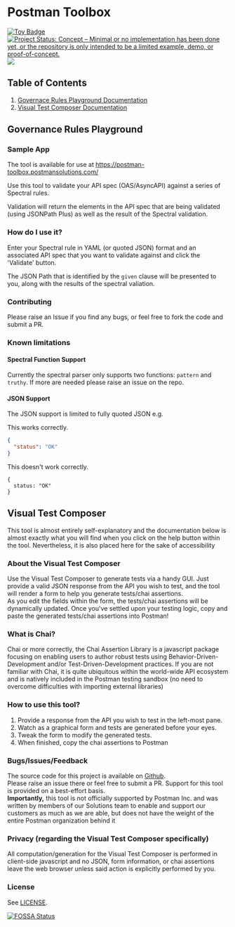 # Postman Toolbox

<a href="https://project-types.github.io/#toy">
  <img src="https://img.shields.io/badge/project%20type-toy-blue" alt="Toy Badge"/>
</a> <a href="https://www.repostatus.org/#concept"><img src="https://www.repostatus.org/badges/latest/concept.svg" alt="Project Status: Concept – Minimal or no implementation has been done yet, or the repository is only intended to be a limited example, demo, or proof-of-concept." /></a>
<a href="https://app.fossa.com/projects/git%2Bgithub.com%2Fpostman-solutions-eng%2Fpostman-toolbox?ref=badge_shield" alt="FOSSA Status"><img src="https://app.fossa.com/api/projects/git%2Bgithub.com%2Fpostman-solutions-eng%2Fpostman-toolbox.svg?type=shield"/></a>

## Table of Contents
1. <a href="https://github.com/postman-solutions-eng/postman-toolbox#postman-toolbox">Governace Rules Playground Documentation</a>
2. <a href="https://github.com/postman-solutions-eng/postman-toolbox#visual-test-composer">Visual Test Composer Documentation</a>

## Governance Rules Playground

### Sample App
The tool is available for use at https://postman-toolbox.postmansolutions.com/

Use this tool to validate your API spec (OAS/AsyncAPI) against a series of Spectral rules.

Validation will return the elements in the API spec that are being validated (using JSONPath Plus) as well as the result of the Spectral validation.

### How do I use it?

Enter your Spectral rule in YAML (or quoted JSON) format and an associated API spec that you want to validate against and click the 'Validate' button.

The JSON Path that is identified by the `given` clause will be presented to you, along with the results of the spectral valiation.

### Contributing

Please raise an Issue if you find any bugs, or feel free to fork the code and submit a PR.

### Known limitations

#### Spectral Function Support
Currently the spectral parser only supports two functions: `pattern` and `truthy`.  If more are needed please raise an issue on the repo.

#### JSON Support
The JSON support is limited to fully quoted JSON e.g.

This works correctly.
```json
{
  "status": "OK"
}
```

This doesn't work correctly.
```
{
  status: "OK"
}
```
## Visual Test Composer
This tool is almost entirely self-explanatory and the documentation below is almost exactly what you will find when you click 
on the help button within the tool.  Nevertheless, it is also placed here for the sake of accessibility

### About the Visual Test Composer
Use the Visual Test Composer to generate tests via a handy GUI.  Just provide a valid JSON
response from the API you wish to test, and the tool will render a form to help you generate tests/chai assertions.  
As you edit the fields within the form, the tests/chai assertions will be dynamically updated.  Once you've settled upon
your testing logic, copy and paste the generated tests/chai assertions into Postman!

### What is Chai?
Chai or more correctly, the Chai Assertion Library is a javascript package focusing on enabling users to author
robust tests using Behavior-Driven-Development and/or Test-Driven-Development practices.  If you are not familiar
with Chai, it is quite ubiquitous within the world-wide API ecosystem and is natively included in the Postman testing
sandbox (no need to overcome difficulties with importing external libraries)

### How to use this tool?
1. Provide a response from the API you wish to test in the left-most pane.
2.  Watch as a graphical form and tests are generated before your eyes.
3.  Tweak the form to modify the generated tests.
4.  When finished, copy the chai assertions to Postman
        
### Bugs/Issues/Feedback
The source code for this project is available on
<a href='https://github.com/postman-solutions-eng/postman-toolbox/issues' target='_blank'>Github</a>.  
Please raise an issue there or feel free to submit a PR.  Support for this tool is provided on a best-effort basis.  
**Importantly,** this tool is not officially supported by Postman Inc. and was written by members of our Solutions 
team to enable and support our customers as much as we are able, but does not have the weight of the entire Postman 
organization behind it

### Privacy (regarding the Visual Test Composer specifically)
All computation/generation for the Visual Test Composer is performed in client-side javascript and no JSON, form 
information, or chai assertions leave the web browser unless said action is explicitly performed by you.

### License

See <a href="./LICENSE">LICENSE</a>.

[![FOSSA Status](https://app.fossa.com/api/projects/git%2Bgithub.com%2Fpostman-solutions-eng%2Fpostman-toolbox.svg?type=large)](https://app.fossa.com/projects/git%2Bgithub.com%2Fpostman-solutions-eng%2Fpostman-toolbox?ref=badge_large)

